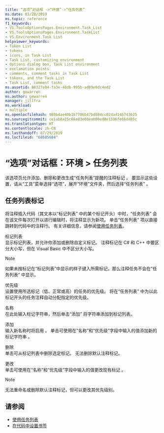 ```yaml
---
title: “选项”对话框 ->“环境”->“任务列表”
ms.date: 03/28/2019
ms.topic: reference
f1_keywords:
- VS.ToolsOptionsPages.Environment.Task_List
- VS.ToolsOptionsPages.Environment.TaskList
- VS.Environment.Task List
helpviewer_keywords:
- Token List
- tokens
- icons, in Task List
- Task List, customizing environment
- Options dialog box, Task List environment
- exclamation points
- comments, comment tasks in Task List
- tokens, and the Task List
- Task List, comment tasks
ms.assetid: 88327e04-fa3e-48db-995b-ad89e0dc4ed2
author: gewarren
ms.author: gewarren
manager: jillfra
ms.workload:
- multiple
ms.openlocfilehash: 980b4ae40b1b7706b47bd884cc02dad14b743625
ms.sourcegitcommit: ce1ab8a25c66a83e60eab80ed8e1596fe66dd85c
ms.translationtype: HT
ms.contentlocale: zh-CN
ms.lasthandoff: 07/29/2019
ms.locfileid: "68605684"
---
```

# <a name="options-dialog-box-environment--task-list"></a>“选项”对话框：环境 \> 任务列表

该选项页允许添加、删除和更改生成“任务列表”提醒的注释标记  。 要显示这些设置，请从“工具”菜单选择“选项”，展开“环境”文件夹，然后选择“任务列表”     。

## <a name="task-list-tokens"></a>任务列表标记

将注释插入代码（其文本以“标记列表”  中的某个标记开头）中时，“任务列表”  会在该文件每次打开以进行编辑时，将注释显示为新项。 单击“任务列表”  项以直接跳转到代码中的注释行。 有关详细信息，请参阅[使用任务列表](../../ide/using-the-task-list.md)。

标记列表\
显示标记列表，并允许你添加或删除自定义标记。 注释标记在 C# 和 C++ 中要区分大小写，但在 Visual Basic 中不区分大小写。

> [!NOTE]
> 如果未按标记在“标记列表”中显示的样子键入所需标记，那么注释任务不会在“任务列表”  中显示。

优先级\
设置使用所选标记（低、正常或高）的任务的优先级。 将在“任务列表”  中为以此标记开头的任务注释自动分配指定的优先级。

名称\
在此处输入标记字符串，然后单击“添加”  将字符串添加到标记列表。

添加\
输入新名称时将启用  。 单击可使用在“名称”和“优先级”字段中输入的值添加新的标记字符串   。

删除\
单击可从标记列表中删除选定标记。 无法删除默认注释标记。

更改\
单击可使用在“名称”和“优先级”字段中输入的值更改现有标记   。

> [!NOTE]
> 无法重命名或删除默认注释标记，但可以更改其优先级别。

## <a name="see-also"></a>请参阅

- [使用任务列表](../../ide/using-the-task-list.md)
- [在代码中设置书签](../../ide/setting-bookmarks-in-code.md)